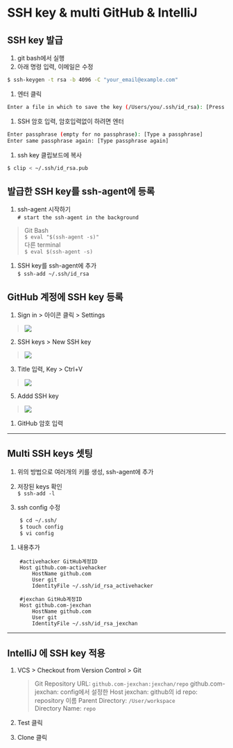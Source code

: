 # SSH key & multi GitHub & IntelliJ


## SSH key 발급

1. git bash에서 실행
1. 아래 명령 입력, 이메일은 수정
```bash
$ ssh-keygen -t rsa -b 4096 -C "your_email@example.com"
```
1. 엔터 클릭
```bash
Enter a file in which to save the key (/Users/you/.ssh/id_rsa): [Press enter]
```
1. SSH 암호 입력, 암호입력없이 하려면 엔터
```bash
Enter passphrase (empty for no passphrase): [Type a passphrase]
Enter same passphrase again: [Type passphrase again]
```
1. ssh key 클립보드에 복사
```bash
$ clip < ~/.ssh/id_rsa.pub
```

## 발급한 SSH key를 ssh-agent에 등록

1. ssh-agent 시작하기<br />
`# start the ssh-agent in the background`
> Git Bash<br />
`$ eval "$(ssh-agent -s)"`<br />
 다른 terminal<br />
`$ eval $(ssh-agent -s)`

1. SSH key를 ssh-agent에 추가<br />
`$ ssh-add ~/.ssh/id_rsa`


## GitHub 계정에 SSH key 등록

1. Sign in  > 아이콘 클릭 > Settings
> ![](https://help.github.com/assets/images/help/settings/userbar-account-settings.png)

2. SSH keys > New SSH key
>![](https://help.github.com/assets/images/help/settings/settings-sidebar-ssh-keys.png)

3. Title 입력, Key > Ctrl+V
>![](https://help.github.com/assets/images/help/settings/ssh-key-paste.png)

5. Addd SSH key
>![](https://help.github.com/assets/images/help/settings/ssh-add-key.png)

1. GitHub 암호 입력

***


Multi SSH keys 셋팅
---
1. 위의 방법으로 여러개의 키를 생성, ssh-agent에 추가

2. 저장된 keys 확인<br />
`$ ssh-add -l`

1. ssh config 수정
```bash
    $ cd ~/.ssh/
    $ touch config
    $ vi config
```

1. 내용추가
```shell
    #activehacker GitHub계정ID
    Host github.com-activehacker
        HostName github.com
        User git
        IdentityFile ~/.ssh/id_rsa_activehacker

    #jexchan GitHub계정ID
    Host github.com-jexchan
        HostName github.com
        User git
        IdentityFile ~/.ssh/id_rsa_jexchan
```
***
## IntelliJ 에 SSH key 적용

1. VCS > Checkout from Version Control > Git
    >Git Repository URL:  `github.com-jexchan:jexchan/repo`
        github.com-jexchan: config에서 설정한 Host
        jexchan: github의 id
        repo: repository 이름
    Parent Directory: `/User/workspace`<br />
    Directory Name: `repo`

1. Test 클릭

1. Clone 클릭
